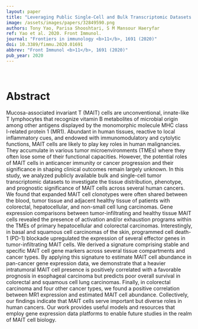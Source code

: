 ```yaml
---
layout: paper
title: "Leveraging Public Single-Cell and Bulk Transcriptomic Datasets to Delineate MAIT Cell Roles and Phenotypic Characteristics in Human Malignancies."
image: /assets/images/papers/32849590.png
authors: Tony Yao, Parisa Shooshtari, S M Mansour Haeryfar
ref: Yao et al. 2020. Front Immunol.
journal: "Frontiers in immunology <b>11</b>, 1691 (2020)"
doi: 10.3389/fimmu.2020.01691
abbrev: "Front Immunol <b>11</b>, 1691 (2020)"
pub_year: 2020
---
```


<br />
<div data-badge-popover="right" data-badge-type="donut" data-pmid="32849590" data-hide-no-mentions="true" class="altmetric-embed"></div>

# Abstract

Mucosa-associated invariant T (MAIT) cells are unconventional, innate-like T lymphocytes that recognize vitamin B metabolites of microbial origin among other antigens displayed by the monomorphic molecule MHC class I-related protein 1 (MR1). Abundant in human tissues, reactive to local inflammatory cues, and endowed with immunomodulatory and cytolytic functions, MAIT cells are likely to play key roles in human malignancies. They accumulate in various tumor microenvironments (TMEs) where they often lose some of their functional capacities. However, the potential roles of MAIT cells in anticancer immunity or cancer progression and their significance in shaping clinical outcomes remain largely unknown. In this study, we analyzed publicly available bulk and single-cell tumor transcriptomic datasets to investigate the tissue distribution, phenotype, and prognostic significance of MAIT cells across several human cancers. We found that expanded MAIT cell clonotypes were often shared between the blood, tumor tissue and adjacent healthy tissue of patients with colorectal, hepatocellular, and non-small cell lung carcinomas. Gene expression comparisons between tumor-infiltrating and healthy tissue MAIT cells revealed the presence of activation and/or exhaustion programs within the TMEs of primary hepatocellular and colorectal carcinomas. Interestingly, in basal and squamous cell carcinomas of the skin, programmed cell death-1 (PD-1) blockade upregulated the expression of several effector genes in tumor-infiltrating MAIT cells. We derived a signature comprising stable and specific MAIT cell gene markers across several tissue compartments and cancer types. By applying this signature to estimate MAIT cell abundance in pan-cancer gene expression data, we demonstrate that a heavier intratumoral MAIT cell presence is positively correlated with a favorable prognosis in esophageal carcinoma but predicts poor overall survival in colorectal and squamous cell lung carcinomas. Finally, in colorectal carcinoma and four other cancer types, we found a positive correlation between MR1 expression and estimated MAIT cell abundance. Collectively, our findings indicate that MAIT cells serve important but diverse roles in human cancers. Our work provides useful models and resources that employ gene expression data platforms to enable future studies in the realm of MAIT cell biology.

